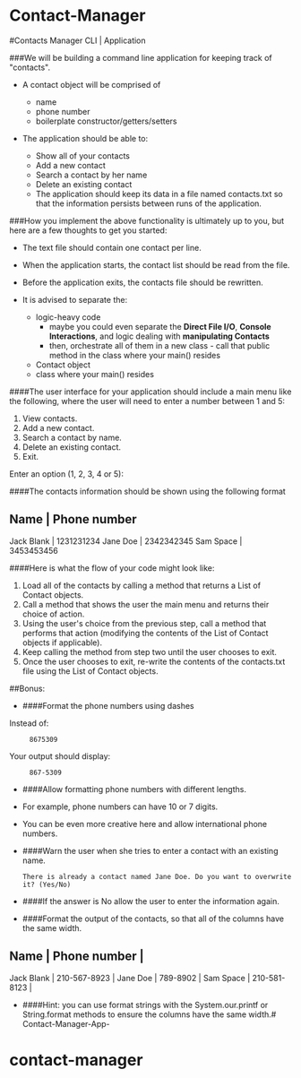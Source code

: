 # Contact-Manager
#Contacts Manager CLI | Application

###We will be building a command line application for keeping track of "contacts".

- A contact object will be comprised of
  
    - name
    - phone number
    - boilerplate constructor/getters/setters
      
      
- The application should be able to:
  
    - Show all of your contacts
    - Add a new contact
    - Search a contact by her name
    - Delete an existing contact
    - The application should keep its data in a file named contacts.txt so that the information persists between runs of the application.
      
###How you implement the above functionality is ultimately up to you, but here are a few thoughts to get you started:

- The text file should contain one contact per line.
  
  
- When the application starts, the contact list should be read from the file.
  
  
- Before the application exits, the contacts file should be rewritten.
  
  
- It is advised to separate the:
    - logic-heavy code
        - maybe you could even separate the <b>Direct File I/O</b>, <b>Console Interactions</b>, and logic dealing with <b>manipulating Contacts</b>
        - then, orchestrate all of them in a new class - call that public method in the class where your main() resides
    - Contact object
    - class where your main() resides
      
####The user interface for your application should include a main menu like the following, where the user will need to enter a number between 1 and 5:

1. View contacts.
2. Add a new contact.
3. Search a contact by name.
4. Delete an existing contact.
5. Exit.

Enter an option (1, 2, 3, 4 or 5):


####The contacts information should be shown using the following format

Name | Phone number
---------------
Jack Blank | 1231231234
Jane Doe | 2342342345
Sam Space | 3453453456


####Here is what the flow of your code might look like:

1. Load all of the contacts by calling a method that returns a List of Contact objects.
2. Call a method that shows the user the main menu and returns their choice of action.
3. Using the user's choice from the previous step, call a method that performs that action (modifying the contents of the List of Contact objects if applicable).
4. Keep calling the method from step two until the user chooses to exit.
5. Once the user chooses to exit, re-write the contents of the contacts.txt file using the List of Contact objects.
   
##Bonus:

- ####Format the phone numbers using dashes

Instead of:

         8675309

Your output should display:

         867-5309

- ####Allow formatting phone numbers with different lengths.

- For example, phone numbers can have 10 or 7 digits.
- You can be even more creative here and allow international phone numbers.
  
  
- ####Warn the user when she tries to enter a contact with an existing name.

      There is already a contact named Jane Doe. Do you want to overwrite it? (Yes/No)


- ####If the answer is No allow the user to enter the information again.


- ####Format the output of the contacts, so that all of the columns have the same width.

Name       | Phone number |
---------------------------
Jack Blank | 210-567-8923 |
Jane Doe   | 789-8902     |
Sam Space  | 210-581-8123 |

- ####Hint: you can use format strings with the System.our.printf or String.format methods to ensure the columns have the same width.# Contact-Manager-App-
# contact-manager
